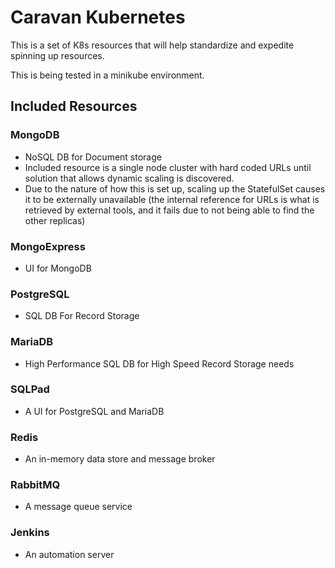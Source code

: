 # Caravan Kubernetes
This is a set of K8s resources that will help standardize and expedite spinning up resources.

This is being tested in a minikube environment.

## Included Resources
### MongoDB
- NoSQL DB for Document storage
- Included resource is a single node cluster with hard coded URLs until solution that allows dynamic scaling is discovered.
- Due to the nature of how this is set up, scaling up the StatefulSet causes it to be externally unavailable (the internal reference for URLs is what is retrieved by external tools, and it fails due to not being able to find the other replicas)

### MongoExpress 
- UI for MongoDB

### PostgreSQL
- SQL DB For Record Storage

### MariaDB
- High Performance SQL DB for High Speed Record Storage needs

### SQLPad
- A UI for PostgreSQL and MariaDB

### Redis
- An in-memory data store and message broker

### RabbitMQ
- A message queue service

### Jenkins
- An automation server


